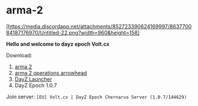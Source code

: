 # arma-2


[https://media.discordapp.net/attachments/852723390624169997/863770084187176970/Untitled-22.png?width=960&height=158]


**Hello and welcome to dayz epoch Volt.cx**

Download:
1.  [arma 2](https://store.steampowered.com/app/33900/Arma_2/)
2.  [arma 2 operations arrowhead](https://store.steampowered.com/app/33930/Arma_2_Operation_Arrowhead/)
3.  [DayZ Launcher](https://dayzlauncher.com/)
4.  DayZ Epoch 1.0.7

Join server: `[EU] Volt.cx | DayZ Epoch Chernarus Server (1.0.7/144629)`
